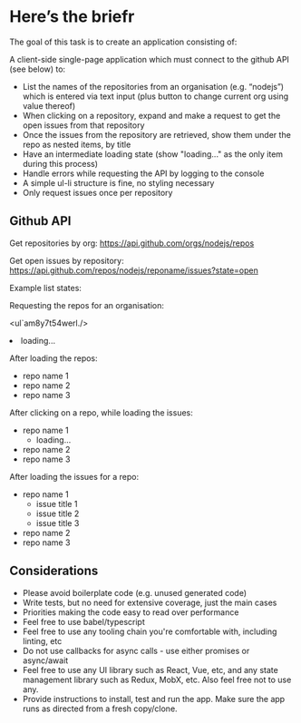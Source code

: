 # Here’s the briefr

The goal of this task is to create an application consisting of:

A client-side single-page application which must connect to the github API (see below) to:

- List the names of the repositories from an organisation (e.g. “nodejs”) which is entered via text input (plus button to change current org using value thereof)
- When clicking on a repository, expand and make a request to get the open issues from that repository
- Once the issues from the repository are retrieved, show them under the repo as nested items, by title
- Have an intermediate loading state (show "loading..." as the only item during this process)
- Handle errors while requesting the API by logging to the console
- A simple ul-li structure is fine, no styling necessary
- Only request issues once per repository

## Github API

Get repositories by org:
<https://api.github.com/orgs/nodejs/repos>

Get open issues by repository:
<https://api.github.com/repos/nodejs/reponame/issues?state=open>

Example list states:

Requesting the repos for an organisation:

<ul`am8y7t54werl./>
  <li>loading...</li>
</ul>

After loading the repos:

<ul>
  <li>repo name 1</li>
  <li>repo name 2</li>
  <li>repo name 3</li>
</ul>

After clicking on a repo, while loading the issues:

<ul>
  <li>
    repo name 1
    <ul>
      <li>loading...</li>
    </ul>
  </li>
  <li>repo name 2</li>
  <li>repo name 3</li>
</ul>

After loading the issues for a repo:

<ul>
  <li>
    repo name 1
    <ul>
      <li>issue title 1</li>
      <li>issue title 2</li>
      <li>issue title 3</li>
    </ul>
  </li>
  <li>repo name 2</li>
  <li>repo name 3</li>
</ul>

## Considerations

- Please avoid boilerplate code (e.g. unused generated code)
- Write tests, but no need for extensive coverage, just the main cases
- Priorities making the code easy to read over performance
- Feel free to use babel/typescript
- Feel free to use any tooling chain you're comfortable with, including linting, etc
- Do not use callbacks for async calls - use either promises or async/await
- Feel free to use any UI library such as React, Vue, etc, and any state management library such as Redux, MobX, etc. Also feel free not to use any.
- Provide instructions to install, test and run the app. Make sure the app runs as directed from a fresh copy/clone.
